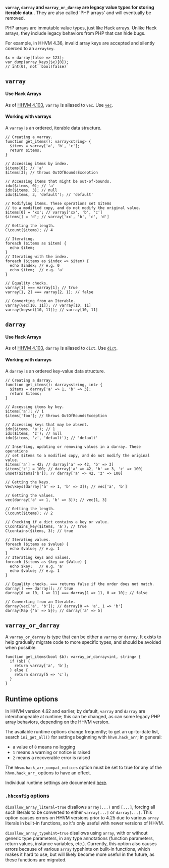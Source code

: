 **`varray`, `darray` and `varray_or_darray` are legacy value types for
storing iterable data.**. They are also called 'PHP arrays' and will
eventually be removed.

PHP arrays are immutable value types, just like Hack arrays. Unlike
Hack arrays, they include legacy behaviors from PHP that can hide
bugs.

For example, in HHVM 4.36, invalid array keys are accepted and
silently coerced to an `arraykey`.

``` Hack
$x = darray[false => 123];
var_dump(array_keys($x)[0]);
// int(0), not `bool(false)`
```

## `varray`

#### Use Hack Arrays

As of [HHVM 4.103](https://hhvm.com/blog/2021/03/31/hhvm-4.103.html), `varray` is aliased to `vec`. Use [`vec`](https://docs.hhvm.com/hack/arrays-and-collections/hack-arrays#vec).

#### Working with varrays

A `varray` is an ordered, iterable data structure.

```Hack
// Creating a varray.
function get_items(): varray<string> {
  $items = varray['a', 'b', 'c'];
  return $items;
}

// Accessing items by index.
$items[0]; // 'a'
$items[3]; // throws OutOfBoundsException

// Accessing items that might be out-of-bounds.
idx($items, 0); // 'a'
idx($items, 3); // null
idx($items, 3, 'default'); // 'default'

// Modifying items. These operations set $items
// to a modified copy, and do not modify the original value.
$items[0] = 'xx'; // varray['xx', 'b', 'c']
$items[] = 'd'; // varray['xx', 'b', 'c', 'd']

// Getting the length.
C\count($items); // 4

// Iterating.
foreach ($items as $item) {
  echo $item;
}
// Iterating with the index.
foreach ($items as $index => $item) {
  echo $index; // e.g. 0
  echo $item;  // e.g. 'a'
}

// Equality checks.
varray[1] === varray[1]; // true
varray[1, 2] === varray[2, 1]; // false

// Converting from an Iterable.
varray(vec[10, 11]); // varray[10, 11]
varray(keyset[10, 11]); // varray[10, 11]
```

## `darray`

#### Use Hack Arrays

As of [HHVM 4.103](https://hhvm.com/blog/2021/03/31/hhvm-4.103.html), `darray` is aliased to `dict`. Use [`dict`](https://docs.hhvm.com/hack/arrays-and-collections/hack-arrays#dict).

#### Working with darrays

A `darray` is an ordered key-value data structure.

```Hack
// Creating a darray.
function get_items(): darray<string, int> {
  $items = darray['a' => 1, 'b' => 3];
  return $items;
}

// Accessing items by key.
$items['a']; // 1
$items['foo']; // throws OutOfBoundsException

// Accessing keys that may be absent.
idx($items, 'a'); // 1
idx($items, 'z'); // null
idx($items, 'z', 'default'); // 'default'

// Inserting, updating or removing values in a darray. These operations
// set $items to a modified copy, and do not modify the original value.
$items['a'] = 42; // darray['a' => 42, 'b' => 3]
$items['z'] = 100; // darray['a' => 42, 'b' => 3, 'z' => 100]
unset($items['b']); // darray['a' => 42, 'z' => 100]

// Getting the keys.
Vec\keys(darray['a' => 1, 'b' => 3]); // vec['a', 'b']

// Getting the values.
vec(darray['a' => 1, 'b' => 3]); // vec[1, 3]

// Getting the length.
C\count($items); // 2

// Checking if a dict contains a key or value.
C\contains_key($items, 'a'); // true
C\contains($items, 3); // true

// Iterating values.
foreach ($items as $value) {
  echo $value; // e.g. 1
}
// Iterating keys and values.
foreach ($items as $key => $Value) {
  echo $key;   // e.g. 'a'
  echo $value; // e.g. 1
}

// Equality checks. === returns false if the order does not match.
darray[] === darray[]; // true
darray[0 => 10, 1 => 11] === darray[1 => 11, 0 => 10]; // false

// Converting from an Iterable.
darray(vec['a', 'b']); // darray[0 => 'a', 1 => 'b']
darray(Map {'a' => 5}); // darray['a' => 5]
```

## `varray_or_darray`

A `varray_or_darray` is type that can be either a `varray` or
`darray`. It exists to help gradually migrate code to more specific
types, and should be avoided when possible.

```Hack
function get_items(bool $b): varray_or_darray<int, string> {
  if ($b) {
    return varray['a', 'b'];
  } else {
    return darray[5 => 'c'];
  }
}
```

## Runtime options

In HHVM version 4.62 and earlier, by default, `varray` and `darray` are interchangeable at runtime; this can be changed, as can some legacy PHP array behaviors, depending on the HHVM version.

The available runtime options change frequently; to get an up-to-date list, search `ini_get_all()` for settings beginning with `hhvm.hack_arr`; in general:
- a value of `0` means no logging
- `1` means a warning or notice is raised
- `2` means a recoverable error is raised

The `hhvm.hack_arr_compat_notices` option must be set to true for any of the `hhvm.hack_arr_` options to have an effect.

Individual runtime settings are documented [here](/hack/built-in-types/darray-varray-runtime-options.md).

### `.hhconfig` options

`disallow_array_literal=true` disallows `array(...)` and `[...]`, forcing all
such literals to be converted to either `varray[...]` or `darray[...]`. This
option causes errors on HHVM versions prior to 4.25 due to various `array`
literals in built-in functions, so it's only useful with newer versions of
HHVM.

`disallow_array_typehint=true` disallows using `array`, with or without
generic type parameters, in any type annotations (function parameters, return
values, instance variables, etc.). Currently, this option also causes errors
because of various `array` typehints on built-in functions, which makes it
hard to use, but will likely become more useful in the future, as these
functions are migrated.
